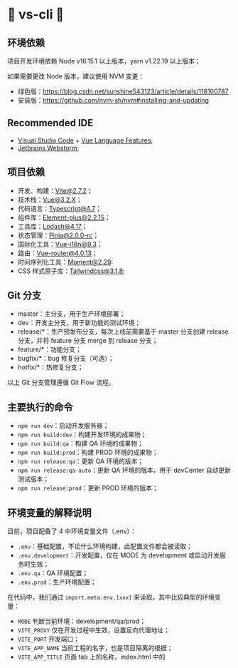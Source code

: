 # 🌈 vs-cli 🎉

## 环境依赖

项目开发环境依赖 Node v16.15.1 以上版本，yarn v1.22.19 以上版本；

如果需要更改 Node 版本，建议使用 NVM 变更：

- 绿色版：https://blog.csdn.net/sunshine543123/article/details/118100787
- 安装版：https://github.com/nvm-sh/nvm#installing-and-updating

## Recommended IDE

- [Visual Studio Code](https://code.visualstudio.com/) + [Vue Language Features](https://marketplace.visualstudio.com/items?itemName=vue.volar);
- [Jetbrains Webstorm](https://www.jetbrains.com/zh-cn/webstorm/);

## 项目依赖

- 开发、构建：Vite@2.7.2；
- 技术栈：Vue@3.2.X；
- 代码语言：Typescript@4.7；
- 组件库：Element-plus@2.2.15；
- 工具库：Lodash@4.17；
- 状态管理：Pinia@2.0.0-rc；
- 国际化工具：Vue-i18n@9.3；
- 路由：Vue-router@4.0.13；
- 时间序列化工具：Moment@2.29:
- CSS 样式原子库：Tailwindcss@3.1.8;

## Git 分支

- master：主分支，用于生产环境部署；
- dev：开发主分支，用于新功能的测试环境；
- release/\*：生产预发布分支，每次上线前需要基于 master 分支创建 release 分支，并将 feature 分支 merge 到 release 分支；
- feature/\*：功能分支；
- bugfix/\*：bug 修复分支（可选）；
- hotfix/\*：热修复分支；

以上 Git 分支管理遵循 Git Flow 流程。

## 主要执行的命令

- `npm run dev`：启动开发服务器；
- `npm run build:dev`：构建开发环境的成果物；
- `npm run build:qa`：构建 QA 环境的成果物；
- `npm run build:prod`：构建 PROD 环境的成果物；
- `npm run release:qa`：更新 QA 环境的版本；
- `npm run release:qa-auto`：更新 QA 环境的版本，用于 devCenter 自动更新测试版本；
- `npm run release:prod`：更新 PROD 环境的版本；

## 环境变量的解释说明

目前，项目配备了 4 中环境变量文件（.env）：

- `.env`：基础配置，不论什么环境构建，此配置文件都会被读取；
- `.env.development`：开发配置，仅在 MODE 为 development 或启动开发服务时生效；
- `.env.qa`：QA 环境配置；
- `.env.prod`：生产环境配置；

在代码中，我们通过 `import.meta.env.[xxx]` 来读取，其中比较典型的环境变量：

- `MODE` 判断当前环境：development/qa/prod；
- `VITE_PROXY` 仅在开发过程中生效，设置反向代理地址；
- `VITE_PORT` 开发端口；
- `VITE_APP_NAME` 当前工程的名字，也是项目隔离的根据；
- `VITE_APP_TITLE` 页面 tab 上的名称，index.html 中的 <title> 标签；
- `VITE_PUBLIC_PATH` 公共资源存放位置；
- `VITE_API_BASE_URL` 接口前缀（需要后端确定后修改）；

## 关于 Auto Import

项目中基于 `unplugin-auto-import` 以及 `unplugin-vue-components` 对三方组件和本地 `components` 文件夹内的所有组件自动引入，允许在项目开发过程中不需要手动 import 相关组件。

自动导入的范围：

- `src/components/**`;
- `vue/vue-router/vue-i18n/pinia`;

同时会自动生成 `auto-import.d.ts` TS 类型声明文件以及 `.eslintrc-auto-import.json` Eslint 配置文件。

## Tailwindcss

请自行查看官方文档，获取如何使用 Tailwindcss。

我们开启了 Tailwindcss 的 JIT 功能，更多了解请参考：https://www.tailwindcss.cn/docs/just-in-time-mode

同时，丰富了基础的规则的尺寸和 Daimler 字体。

#### 首先，使用任意值

如果需要 tailwindcss 预设外的样式类，无需在 tailwind.config.js 中配置具体样式，使用变体的特性（`xxx-[size]`）随意使用任何值：

```html
<div class="bg-[#bada55] text-[22px] before:content-['Festivus']">
  <!-- ... -->
</div>
```

#### 其次，开启了 Important 配置

> 来自官网的一段话：important 选项允许您控制是否将 Tailwind 的功能类标记为 `!important`。 当您将 Tailwind 与已存在的具有非常特殊的选择器的 CSS 一起使用时，这可能会非常有用。
> 这是因为大多数情况下，我们希望覆盖原有的组件库的样式，产出符合设计风格的页面和组件。

当然，如果这个配置给您带来了困扰，您也可以关闭它，只需要把 `important` 改为 `false` 或者删掉它！

❗️❗️❗️**针对这个项目，请不要将其置为 `false` 或删除掉**

```js
module.exports = {
  // ...

  content: ['./index.html', './src/**/*.{vue,ts,tsx}'],
  plugins: [],
  important: true, // => 置为 false 即可
  corePlugins: {
    container: false,
  },
}
```

当然你可以在 `.vue` 文件中的 `<style lang="scss">` scss 语法样式块中手动添加 `!important`:

```scss
.beautiful-title {
  @apply mt-1 #{!important};
}
```

#### 然后，预设了一些额外的尺寸和字体

比如 Tailwind 预设的宽度最多是 w-96，而且尺寸间隔是 16px；

针对这种情况，我们进行了扩展，首先宽度的最大值为 w-200，同时尺寸间隔是 4px，也就是 0.25rem，与此同理的还有高度、最大/小宽度和最大/小高度。

我们提供了 Daimler 通用字体以及备选字体，方便我们在 HTML 中直接使用字体 class：

- `font-CS`: MS CorporateS;
- `font-CS-Demi`: MS CorporateS-Demi;
- `font-CSS-Bold`: MS Corps S Cond Bold;
- `font-CSS-Regular`: MS Corps S Cond Regular;
- `font-CSA-Bold`: MS Corps A Cond Bold;
- `font-CSA-Regular`: MS Corps S Cond Regular;

## Git 提交规范：

借助 CommitLint 和 husky，我们对 Git 提交信息做了限制，具体格式如下：

```bash
git commit -m "[type]: [JIRA Number] [commit message]"
```

其中，type 是必填的，JIRA Number 是可选的，commit message 是必填的；

|   Type   |             含义             |                      备注                      |
| :------: | :--------------------------: | :--------------------------------------------: |
|  build   |        编译相关的修改        |     例如发布版本、对项目构建或者依赖的改动     |
|  chore   |   构建过程或辅助工具的变动   | 如果不确定修改是哪类的，可以用 chore 这个 type |
|    ci    |         持续集成修改         |                                                |
|  config  |           配置修改           |                                                |
|   docs   |        文档修改类提交        |
|   feat   |          新功能提交          |      feat: [TIPS-1234] message for demo.       |
|   fix    |         bug 修复提交         |   fix: [TIPS-1234] fix bug message for demo.   |
|   perf   | 优化相关，比如提升性能、体验 |    pref: [TIPS-1234] optimized performance.    |
| refactor |             重构             |                                                |
|  revert  |           代码回滚           |                                                |
|  style   |         代码格式修改         |            注意不是 css 样式的修改             |
|   test   |         测试用例修改         |                                                |

_commit message 的最大长度在 72 个 letters 左右；_

## 命名规则

我们约定：

- 如果是组件（.vue 文件）命名，请【大写首字母，驼峰】命名；
- 如果是新建文件夹，请以【全部小写字母，单词之间用 “-” 链接】命名（XSF 和 TIPS 比较特殊，因此全大写）；
- 如果是其他文件（如 locale / typing / static / router 等等，非 SFC 文件），均以【首字母小写，驼峰】命名；
- Store 的命名方式请以 use 开头驼峰命名；
- Hooks 的命名方式请以 use 开头，以 `-` 字符链接的全小写，例如 use-confirm.ts；

## Generate API

请阅读该文档：https://itsc-confluence.mercedes-benz.com.cn/confluence/pages/viewpage.action?pageId=169093225
